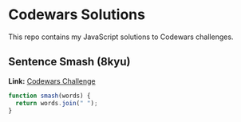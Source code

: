 # Codewars Solutions

This repo contains my JavaScript solutions to Codewars challenges.

## Sentence Smash (8kyu)

**Link:** [Codewars Challenge](https://www.codewars.com/kata/53dc23c68a0c93699800041d)

```js
function smash(words) {
  return words.join(" ");
}
